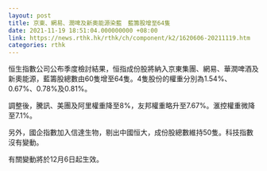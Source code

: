 ```yaml
---
layout: post
title: 京東、網易、潤啤及新奧能源染藍　藍籌股增至64隻
date: 2021-11-19 18:51:04.000000000 +08:00
link: https://news.rthk.hk/rthk/ch/component/k2/1620606-20211119.htm
categories: rthk
---
```


恒生指數公司公布季度檢討結果，恒指成份股將納入京東集團、網易、華潤啤酒及新奧能源，藍籌股總數由60隻增至64隻。4隻股份的權重分別為1.54%、0.67%、0.78%及0.81%。

調整後，騰訊、美團及阿里權重降至8%，友邦權重略升至7.67%。滙控權重微降至7.1%。

另外，國企指數加入信達生物，剔出中國恒大，成份股總數維持50隻。科技指數沒有變動。

有關變動將於12月6日起生效。
